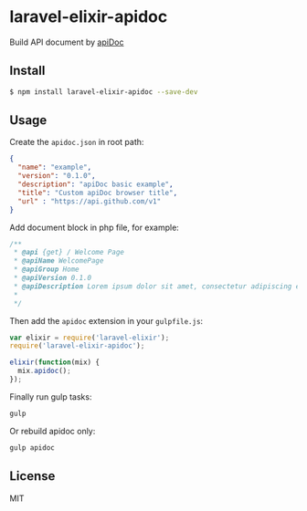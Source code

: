 # laravel-elixir-apidoc

Build API document by [apiDoc](http://apidocjs.com/)

## Install

```sh
$ npm install laravel-elixir-apidoc --save-dev
```

## Usage

Create the `apidoc.json` in root path:

```json
{
  "name": "example",
  "version": "0.1.0",
  "description": "apiDoc basic example",
  "title": "Custom apiDoc browser title",
  "url" : "https://api.github.com/v1"
}
```

Add document block in php file, for example:

```php
/**
 * @api {get} / Welcome Page
 * @apiName WelcomePage
 * @apiGroup Home
 * @apiVersion 0.1.0
 * @apiDescription Lorem ipsum dolor sit amet, consectetur adipiscing elit. Morbi eu arcu scelerisque, mattis sapien sed, dapibus risus. Integer finibus diam sit amet semper imperdiet. Vivamus venenatis elit vitae venenatis dictum. Vivamus ac turpis at purus placerat iaculis et ut purus.
 *
 */
```

Then add the `apidoc` extension in your `gulpfile.js`:

```javascript
var elixir = require('laravel-elixir');
require('laravel-elixir-apidoc');

elixir(function(mix) {
  mix.apidoc();
});
```

Finally run gulp tasks:

```bash
gulp
```

Or rebuild apidoc only:

```bash
gulp apidoc
```

## License

MIT
